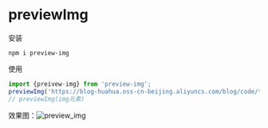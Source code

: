 # previewImg

安装

```shell
npm i preview-img
```

使用

```js
import {preivew-img} from 'preview-img';
previewImg('https://blog-huahua.oss-cn-beijing.aliyuncs.com/blog/code/typora-user-images/image-20221016081802807.png')
// previewImg(img元素)
```

效果图：![preview_img](https://blog-huahua.oss-cn-beijing.aliyuncs.com/blog/code/preview_img.gif)


